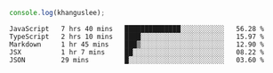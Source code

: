 ```js
console.log(khanguslee);
```

<!--START_SECTION:waka-->
```text
JavaScript   7 hrs 40 mins   ██████████████░░░░░░░░░░░   56.28 % 
TypeScript   2 hrs 10 mins   ████░░░░░░░░░░░░░░░░░░░░░   15.97 % 
Markdown     1 hr 45 mins    ███▒░░░░░░░░░░░░░░░░░░░░░   12.90 % 
JSX          1 hr 7 mins     ██░░░░░░░░░░░░░░░░░░░░░░░   08.22 % 
JSON         29 mins         █░░░░░░░░░░░░░░░░░░░░░░░░   03.60 % 
```
<!--END_SECTION:waka-->

<!--
**khanguslee/khanguslee** is a ✨ _special_ ✨ repository because its `README.md` (this file) appears on your GitHub profile.

Here are some ideas to get you started:

- 🔭 I’m currently working on ...
- 🌱 I’m currently learning ...
- 👯 I’m looking to collaborate on ...
- 🤔 I’m looking for help with ...
- 💬 Ask me about ...
- 📫 How to reach me: ...
- 😄 Pronouns: ...
- ⚡ Fun fact: ...
-->
